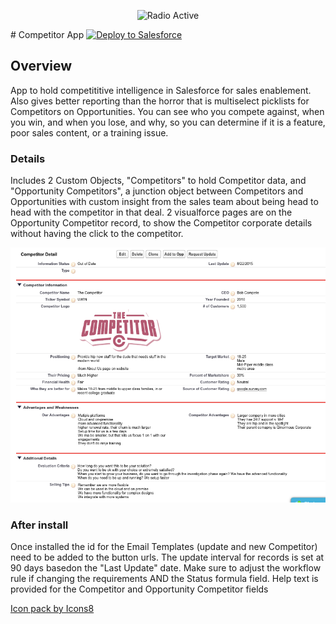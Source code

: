 <p align="center">
<!-- Radio Active icon by Icons8 -->
<img src="https://maxcdn.icons8.com/Color/PNG/96/Industry/radio_active-96.png" title="Radio Active" width="96"> </p>
# Competitor App
<a href="https://githubsfdeploy.herokuapp.com?owner=meighan&repo=competitors">
  <img alt="Deploy to Salesforce"
       src="https://raw.githubusercontent.com/afawcett/githubsfdeploy/master/src/main/webapp/resources/img/deploy.png">
</a>

## Overview
App to hold competititive intelligence in Salesforce for sales enablement.  Also gives better reporting than the horror that is multiselect picklists for Competitors on Opportunities.  You can see who you compete against, when you win, and when you lose, and why, so you can determine if it is a feature, poor sales content, or a training issue.

### Details
Includes 2 Custom Objects, "Competitors" to hold Competitor data, and "Opportunity Competitors", a junction object between Competitors and Opportunities with custom insight from the sales team about being head to head with the competitor in that deal.  2 visualforce pages are on the Opportunity Competitor record, to show the Competitor corporate details without having the click to the competitor.

<img src="src/documents/Competitor_Images/CompetitorPageLayout.png">

### After install
Once installed the id for the Email Templates (update and new Competitor) need to be added to the button urls.
The update interval for records is set at 90 days basedon the "Last Update" date.  Make sure to adjust the workflow rule if changing the requirements AND the Status formula field.
Help text is provided for the Competitor and Opportunity Competitor fields


<a href="https://icons8.com">Icon pack by Icons8</a>
